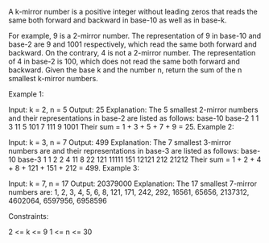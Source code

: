 A k-mirror number is a positive integer without leading zeros that reads the same both forward and backward in base-10 as well as in base-k.

For example, 9 is a 2-mirror number. The representation of 9 in base-10 and base-2 are 9 and 1001 respectively, which read the same both forward and backward.
On the contrary, 4 is not a 2-mirror number. The representation of 4 in base-2 is 100, which does not read the same both forward and backward.
Given the base k and the number n, return the sum of the n smallest k-mirror numbers.

Example 1:

Input: k = 2, n = 5
Output: 25
Explanation:
The 5 smallest 2-mirror numbers and their representations in base-2 are listed as follows:
base-10 base-2
1 1
3 11
5 101
7 111
9 1001
Their sum = 1 + 3 + 5 + 7 + 9 = 25.
Example 2:

Input: k = 3, n = 7
Output: 499
Explanation:
The 7 smallest 3-mirror numbers are and their representations in base-3 are listed as follows:
base-10 base-3
1 1
2 2
4 11
8 22
121 11111
151 12121
212 21212
Their sum = 1 + 2 + 4 + 8 + 121 + 151 + 212 = 499.
Example 3:

Input: k = 7, n = 17
Output: 20379000
Explanation: The 17 smallest 7-mirror numbers are:
1, 2, 3, 4, 5, 6, 8, 121, 171, 242, 292, 16561, 65656, 2137312, 4602064, 6597956, 6958596

Constraints:

2 <= k <= 9
1 <= n <= 30
